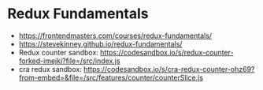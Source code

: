 # Redux Fundamentals

* <https://frontendmasters.com/courses/redux-fundamentals/>
* <https://stevekinney.github.io/redux-fundamentals/>
* Redux counter sandbox: <https://codesandbox.io/s/redux-counter-forked-imejki?file=/src/index.js>
* cra redux sandbox: <https://codesandbox.io/s/cra-redux-counter-ohz69?from-embed=&file=/src/features/counter/counterSlice.js>
